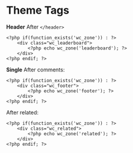 # Theme Tags
**Header**
After `</header>`
```
<?php if(function_exists('wc_zone')) : ?>
    <div class="wc_leaderboard">
        <?php echo wc_zone('leaderboard'); ?>
    </div>
<?php endif; ?>
```

**Single**
After comments:
```
<?php if(function_exists('wc_zone')) : ?>
    <div class="wc_footer">
        <?php echo wc_zone('footer'); ?>
    </div>
<?php endif; ?>
```

After related:
```
<?php if(function_exists('wc_zone')) : ?>
    <div class="wc_related">
        <?php echo wc_zone('related'); ?>
    </div>
<?php endif; ?>
```